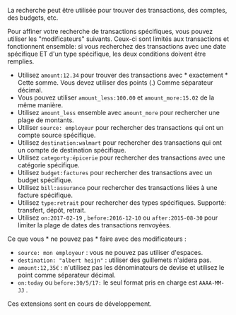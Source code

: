 La recherche peut être utilisée pour trouver des transactions, des comptes, des budgets, etc.

Pour affiner votre recherche de transactions spécifiques, vous pouvez utiliser les "modificateurs" suivants. Ceux-ci sont limités aux transactions et fonctionnent ensemble: si vous recherchez des transactions avec une date spécifique ET d'un type spécifique, les deux conditions doivent être remplies.

* Utilisez ` amount:12.34 ` pour trouver des transactions avec * exactement * Cette somme. Vous devez utiliser des points (.) Comme séparateur décimal.
* Vous pouvez utiliser ` amount_less:100.00 ` et ` amount_more:15.02 ` de la même manière.
* Utilisez ` amount_less ` ensemble avec ` amount_more ` pour rechercher une plage de montants.
* Utiliser ` source: employeur ` pour rechercher des transactions qui ont un compte source spécifique.
* Utilisez ` destination:walmart ` pour rechercher des transactions qui ont un compte de destination spécifique.
* Utilisez ` categorty:épicerie ` pour rechercher des transactions avec une catégorie spécifique.
* Utilisez ` budget:factures ` pour rechercher des transactions avec un budget spécifique.
* Utilisez ` bill:assurance ` pour rechercher des transactions liées à une facture spécifique.
* Utilisez ` type:retrait ` pour rechercher des types spécifiques. Supporté: transfert, dépôt, retrait.
* Utilisez ` on:2017-02-19 ` , ` before:2016-12-10 ` ou ` after:2015-08-30 ` pour limiter la plage de dates des transactions renvoyées.

Ce que vous * ne pouvez pas * faire avec des modificateurs :

* ` source: mon employeur ` : vous ne pouvez pas utiliser d'espaces.
* ` destination: "albert heijn" ` : utiliser des guillemets n'aidera pas.
* ` amount:12,35€ ` : n'utilisez pas les dénominateurs de devise et utilisez le point comme séparateur décimal.
* ` on:today ` ou ` before:30/5/17: ` le seul format pris en charge est ` AAAA-MM-JJ ` . 

Ces extensions sont en cours de développement.